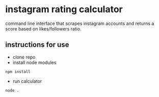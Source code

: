 # instagram rating calculator

command line interface that scrapes instagram accounts and returns a score based on likes/followers ratio.

## instructions for use

- clone repo
- install node modules
```
npm install
```

- run calculator
```
node .
```